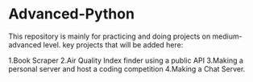 # Advanced-Python

This repository is mainly for practicing and doing projects on medium-advanced level.
key projects that will be added here:
  
  1.Book Scraper
  2.Air Quality Index finder using a public API
  3.Making a personal server and host a coding competition
  4.Making a Chat Server.
